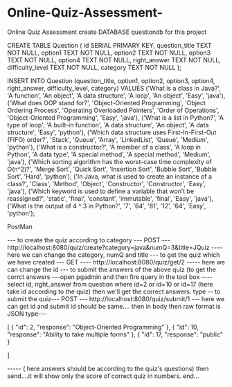 # Online-Quiz-Assessment-
Online Quiz Assessment 
create DATABASE questiondb for this project

CREATE TABLE Question (
    id SERIAL PRIMARY KEY,
    question_title TEXT NOT NULL,
    option1 TEXT NOT NULL,
    option2 TEXT NOT NULL,
    option3 TEXT NOT NULL,
    option4 TEXT NOT NULL,
    right_answer TEXT NOT NULL,
    difficulty_level TEXT NOT NULL,
    category TEXT NOT NULL
);


INSERT INTO Question (question_title, option1, option2, option3, option4, right_answer, difficulty_level, category)
VALUES
    ('What is a class in Java?', 'A function', 'An object', 'A data structure', 'A loop', 'An object', 'Easy', 'java'),
    ('What does OOP stand for?', 'Object-Oriented Programming', 'Object Ordering Process', 'Operating Overloaded Pointers', 'Order of Operations', 'Object-Oriented Programming', 'Easy', 'java'),
    ('What is a list in Python?', 'A type of loop', 'A built-in function', 'A data structure', 'An object', 'A data structure', 'Easy', 'python'),
    ('Which data structure uses First-In-First-Out (FIFO) order?', 'Stack', 'Queue', 'Array', 'LinkedList', 'Queue', 'Medium', 'python'),
    ('What is a constructor?', 'A member of a class', 'A loop in Python', 'A data type', 'A special method', 'A special method', 'Medium', 'java'),
    ('Which sorting algorithm has the worst-case time complexity of O(n^2)?', 'Merge Sort', 'Quick Sort', 'Insertion Sort', 'Bubble Sort', 'Bubble Sort', 'Hard', 'python'),
    ('In Java, what is used to create an instance of a class?', 'Class', 'Method', 'Object', 'Constructor', 'Constructor', 'Easy', 'java'),
    ('Which keyword is used to define a variable that won’t be reassigned?', 'static', 'final', 'constant', 'immutable', 'final', 'Easy', 'java'),
    ('What is the output of 4 ^ 3 in Python?', '7', '64', '81', '12', '64', 'Easy', 'python');




PostMan

--- to create the quiz according to category --- POST ---  http://localhost:8080/quiz/create?category=java&numQ=3&title=JQuiz  ----here we can change the category, numQ and title
--- to get the quiz which we have created --- GET ----  http://localhost:8080/quiz/get/2   ----- here we can change the id
--- to submit the answers of the above quiz
(to get the corrct answers ---open pgadmin and then fire query in the tool box ---- select id, right_answer from question where id=2 or id=10 or id=17 (here take id according to the quiz) then we'll get the correct answers.
 type --   to submit the quiz--- POST --- http://localhost:8080/quiz/submit/1  --- here we can get id and submit id should be same....  then in body then raw format is JSON type---

[
    {
        "id": 2,
        "response": "Object-Oriented Programming"
    },
    {
        "id": 10,
        "response": "Ability to take multiple forms"
    },
    {
        "id": 17,
        "response": "public"
    }

]

----- ( here answers should be according to the quiz's questions) 
  then send....it will show only the score of correct quiz in numbers. end...




